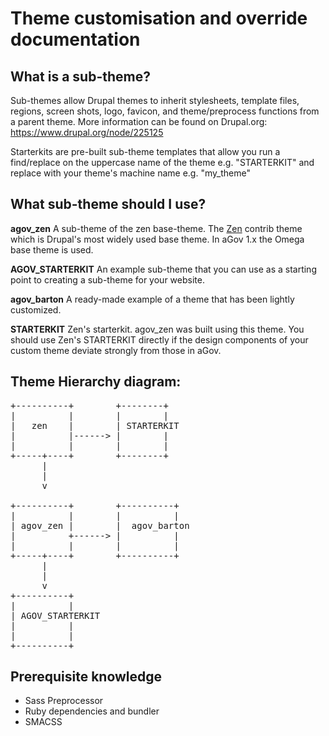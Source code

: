 # Theme customisation and override documentation

## What is a sub-theme?

Sub-themes allow Drupal themes to inherit stylesheets, template files, regions, screen shots, logo, favicon, and theme/preprocess functions from a parent theme. More information can be found on Drupal.org:
https://www.drupal.org/node/225125

Starterkits are pre-built sub-theme templates that allow you run a find/replace on the uppercase name of the theme e.g. "STARTERKIT" and replace with your theme's machine name e.g. "my_theme"

## What sub-theme should I use?

**agov_zen**
A sub-theme of the zen base-theme. The [Zen](http://drupal.org/project/zen) contrib theme which is Drupal's most widely used base theme. In aGov 1.x the Omega base theme is used.

**AGOV_STARTERKIT**
An example sub-theme that you can use as a starting point to creating a sub-theme for your website.

**agov_barton**
A ready-made example of a theme that has been lightly customized.

**STARTERKIT**
Zen's starterkit. agov_zen was built using this theme. You should use Zen's STARTERKIT directly if the design components of your custom theme deviate strongly from those in aGov.

## Theme Hierarchy diagram:

<pre>
+----------+        +--------+
|          |        |        |
|   zen    |        | STARTERKIT
|          |------> |        |
|          |        |        |
+-----+----+        +--------+
      |
      |
      v

+----------+        +----------+
|          |        |          |
| agov_zen |        |  agov_barton
|          +------> |          |
|          |        |          |
+-----+----+        +----------+
      |
      |
      v
+----------+
|          |
| AGOV_STARTERKIT
|          |
|          |
+----------+
</pre>

## Prerequisite knowledge

* Sass Preprocessor
* Ruby dependencies and bundler
* SMACSS


